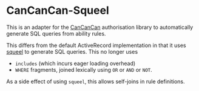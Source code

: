 # CanCanCan-Squeel
This is an adapter for the [CanCanCan](https://github.com/CanCanCommunity/cancancan) authorisation
library to automatically generate SQL queries from ability rules.

This differs from the default ActiveRecord implementation in that it uses
[squeel](https://github.com/activerecord-hackery/squeel) to generate SQL queries. This no longer
uses
 - `includes` (which incurs eager loading overhead)
 - `WHERE` fragments, joined lexically using `OR` or `AND` or `NOT`.

As a side effect of using `squeel`, this allows self-joins in rule definitions.
